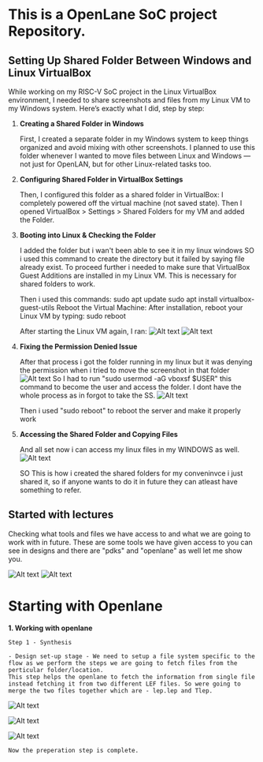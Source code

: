 # This is a OpenLane SoC project Repository.

## Setting Up Shared Folder Between Windows and Linux VirtualBox

While working on my RISC-V SoC project in the Linux VirtualBox environment, I needed to share screenshots and files from my Linux VM to my Windows system. Here’s exactly what I did, step by step:

1. __Creating a Shared Folder in Windows__

   
    First, I created a separate folder in my Windows system to keep things organized and avoid mixing with other screenshots.
    I planned to use this folder whenever I wanted to move files between Linux and Windows — not just for OpenLAN, but for other Linux-related tasks too.


2. __Configuring Shared Folder in VirtualBox Settings__
   

    Then, I configured this folder as a shared folder in VirtualBox:
    I completely powered off the virtual machine (not saved state).
    Then I opened VirtualBox > Settings > Shared Folders for my VM and added the Folder.


3. __Booting into Linux & Checking the Folder__


    I added the folder but i wan't been able to see it in my linux windows 
    SO i used this command to create the directory but it failed by saying file already exist.
    To proceed further i needed to make sure that VirtualBox Guest Additions are installed in my Linux VM. This is necessary for shared folders to work.

    Then i used this commands:
    sudo apt update
    sudo apt install virtualbox-guest-utils
    Reboot the Virtual Machine: After installation, reboot your Linux VM by typing:
    sudo reboot
    
    After starting the Linux VM again, I ran:
    ![Alt text](linux_images/img4.png)
    ![Alt text](linux_images/img3.png)


4. __Fixing the Permission Denied Issue__


    After that process i got the folder running in my linux but it was denying the permission when i tried to move the screenshot in that folder
    ![Alt text](linux_images/img2.png)
    So I had to run "sudo usermod -aG vboxsf $USER" this command to become the user and access the folder. I dont have the whole process as in forgot to take the SS.
    ![Alt text](linux_images/img1.png)

    Then i used "sudo reboot"
    to reboot the server and make it properly work


5. __Accessing the Shared Folder and Copying Files__


    And all set now i can access my linux files in my WINDOWS as well.
    ![Alt text](linux_images/img5.png)

    SO This is how i created the shared folders for my conveninvce i just shared it, so if anyone wants to do it in future they can atleast have something to refer.



## Started with lectures 

Checking what tools and files we have access to and what we are going to work with in future. 
These are some tools we have given access to you can see in designs and there are "pdks" and "openlane" as well let me show you. 

![Alt text](linux_images/lec1-img1.png)
![Alt text](linux_images/lec1-img2.png)


# Starting with Openlane

__1. Working with openlane__

    Step 1 - Synthesis 

    - Design set-up stage - We need to setup a file system specific to the flow as we perform the steps we are going to fetch files from the perticular folder/location. 
    This step helps the openlane to fetch the information from single file instead fetching it from two different LEF files. So were going to merge the two files together which are - lep.lep and Tlep.

![Alt text](linux_images/Day1-sec3-lec2-img1.png)

![Alt text](linux_images/Day1-sec3-lec2-img2.png)

![Alt text](linux_images/Day1-sec3-lec2-img3.png)

    Now the preperation step is complete.






